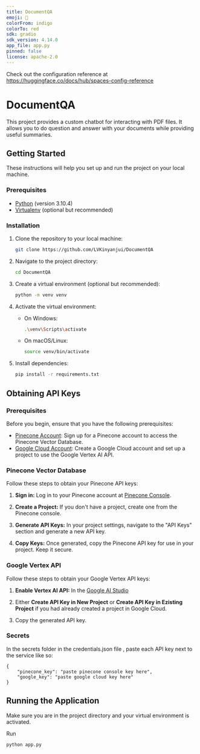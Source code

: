 ```yaml
---
title: DocumentQA
emoji: 🏃
colorFrom: indigo
colorTo: red
sdk: gradio
sdk_version: 4.14.0
app_file: app.py
pinned: false
license: apache-2.0
---
```


Check out the configuration reference at https://huggingface.co/docs/hub/spaces-config-reference

# DocumentQA

This project provides a custom chatbot for interacting with PDF files. It allows you to do question and answer with your documents while providing useful summaries.

## Getting Started

These instructions will help you set up and run the project on your local machine.

### Prerequisites

- [Python](https://www.python.org/downloads/) (version 3.10.4)
- [Virtualenv](https://virtualenv.pypa.io/en/stable/) (optional but recommended)

### Installation

1. Clone the repository to your local machine:

    ```bash
    git clone https://github.com/LVKinyanjui/DocumentQA
    ```

2. Navigate to the project directory:

    ```bash
    cd DocumentQA
    ```

3. Create a virtual environment (optional but recommended):

    ```bash
    python -m venv venv
    ```

4. Activate the virtual environment:

    - On Windows:

        ```bash
        .\venv\Scripts\activate
        ```

    - On macOS/Linux:

        ```bash
        source venv/bin/activate
        ```

5. Install dependencies:

    ```bash
    pip install -r requirements.txt
    ```


## Obtaining API Keys
### Prerequisites

Before you begin, ensure that you have the following prerequisites:

- [Pinecone Account](https://pinecone.io/signup): Sign up for a Pinecone account to access the Pinecone Vector Database.
- [Google Cloud Account](https://console.cloud.google.com/): Create a Google Cloud account and set up a project to use the Google Vertex AI API.


### Pinecone Vector Database

Follow these steps to obtain your Pinecone API keys:

1. **Sign in:** Log in to your Pinecone account at [Pinecone Console](https://pinecone.io/console).

2. **Create a Project:** If you don't have a project, create one from the Pinecone console.

3. **Generate API Keys:** In your project settings, navigate to the "API Keys" section and generate a new API key.

4. **Copy Keys:** Once generated, copy the Pinecone API key for use in your project. Keep it secure.

### Google Vertex API

Follow these steps to obtain your Google Vertex API keys:

1. **Enable Vertex AI API:** In the [Google AI Studio](https://makersuite.google.com/app/apikey)

2. Either **Create API Key in New Project** or **Create API Key in Ezisting Project** if you had already created a project in Google Cloud.

3. Copy the generated API key.

### Secrets
In the secrets folder in the credentials.json file , paste each API key next to the service like so:
``` {json}
{
    "pinecone_key": "paste pinecone console key here",
    "google_key": "paste google cloud key here"
}
```

## Running the Application

Make sure you are in the project directory and your virtual environment is activated.

Run 
```
python app.py
```
